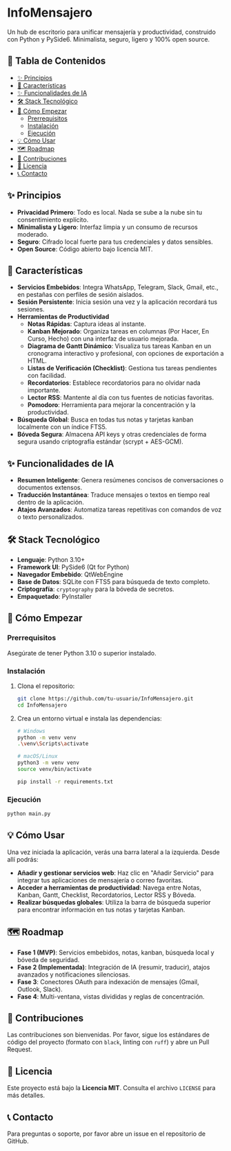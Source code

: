 # InfoMensajero

Un hub de escritorio para unificar mensajería y productividad, construido con Python y PySide6. Minimalista, seguro, ligero y 100% open source.

## 📖 Tabla de Contenidos

- [✨ Principios](#-principios)
- [🚀 Características](#-características)
- [✨ Funcionalidades de IA](#-funcionalidades-de-ia)
- [🛠️ Stack Tecnológico](#️-stack-tecnológico)
- [🏁 Cómo Empezar](#-cómo-empezar)
  - [Prerrequisitos](#prerrequisitos)
  - [Instalación](#instalación)
  - [Ejecución](#ejecución)
- [💡 Cómo Usar](#-cómo-usar)
- [🗺️ Roadmap](#️-roadmap)
- [🤝 Contribuciones](#-contribuciones)
- [📄 Licencia](#-licencia)
- [📞 Contacto](#-contacto)

## ✨ Principios

*   **Privacidad Primero**: Todo es local. Nada se sube a la nube sin tu consentimiento explícito.
*   **Minimalista y Ligero**: Interfaz limpia y un consumo de recursos moderado.
*   **Seguro**: Cifrado local fuerte para tus credenciales y datos sensibles.
*   **Open Source**: Código abierto bajo licencia MIT.

## 🚀 Características

*   **Servicios Embebidos**: Integra WhatsApp, Telegram, Slack, Gmail, etc., en pestañas con perfiles de sesión aislados.
*   **Sesión Persistente**: Inicia sesión una vez y la aplicación recordará tus sesiones.
*   **Herramientas de Productividad**
    *   **Notas Rápidas**: Captura ideas al instante.
    *   **Kanban Mejorado**: Organiza tareas en columnas (Por Hacer, En Curso, Hecho) con una interfaz de usuario mejorada.
    *   **Diagrama de Gantt Dinámico**: Visualiza tus tareas Kanban en un cronograma interactivo y profesional, con opciones de exportación a HTML.
    *   **Listas de Verificación (Checklist)**: Gestiona tus tareas pendientes con facilidad.
    *   **Recordatorios**: Establece recordatorios para no olvidar nada importante.
    *   **Lector RSS**: Mantente al día con tus fuentes de noticias favoritas.
    *   **Pomodoro**: Herramienta para mejorar la concentración y la productividad.
*   **Búsqueda Global**: Busca en todas tus notas y tarjetas kanban localmente con un índice FTS5.
*   **Bóveda Segura**: Almacena API keys y otras credenciales de forma segura usando criptografía estándar (scrypt + AES-GCM).

## ✨ Funcionalidades de IA

*   **Resumen Inteligente**: Genera resúmenes concisos de conversaciones o documentos extensos.
*   **Traducción Instantánea**: Traduce mensajes o textos en tiempo real dentro de la aplicación.
*   **Atajos Avanzados**: Automatiza tareas repetitivas con comandos de voz o texto personalizados.

## 🛠️ Stack Tecnológico

*   **Lenguaje**: Python 3.10+
*   **Framework UI**: PySide6 (Qt for Python)
*   **Navegador Embebido**: QtWebEngine
*   **Base de Datos**: SQLite con FTS5 para búsqueda de texto completo.
*   **Criptografía**: `cryptography` para la bóveda de secretos.
*   **Empaquetado**: PyInstaller

## 🏁 Cómo Empezar

### Prerrequisitos

Asegúrate de tener Python 3.10 o superior instalado.

### Instalación

1.  Clona el repositorio:
    ```bash
    git clone https://github.com/tu-usuario/InfoMensajero.git
    cd InfoMensajero
    ```

2.  Crea un entorno virtual e instala las dependencias:
    ```bash
    # Windows
    python -m venv venv
    .\venv\Scripts\activate
    
    # macOS/Linux
    python3 -m venv venv
    source venv/bin/activate

    pip install -r requirements.txt
    ```

### Ejecución

```bash
python main.py
```

## 💡 Cómo Usar

Una vez iniciada la aplicación, verás una barra lateral a la izquierda. Desde allí podrás:
*   **Añadir y gestionar servicios web**: Haz clic en "Añadir Servicio" para integrar tus aplicaciones de mensajería o correo favoritas.
*   **Acceder a herramientas de productividad**: Navega entre Notas, Kanban, Gantt, Checklist, Recordatorios, Lector RSS y Bóveda.
*   **Realizar búsquedas globales**: Utiliza la barra de búsqueda superior para encontrar información en tus notas y tarjetas Kanban.

## 🗺️ Roadmap

*   **Fase 1 (MVP)**: Servicios embebidos, notas, kanban, búsqueda local y bóveda de seguridad.
*   **Fase 2 (Implementada)**: Integración de IA (resumir, traducir), atajos avanzados y notificaciones silenciosas.
*   **Fase 3**: Conectores OAuth para indexación de mensajes (Gmail, Outlook, Slack).
*   **Fase 4**: Multi-ventana, vistas divididas y reglas de concentración.

## 🤝 Contribuciones

Las contribuciones son bienvenidas. Por favor, sigue los estándares de código del proyecto (formato con `black`, linting con `ruff`) y abre un Pull Request.

## 📄 Licencia

Este proyecto está bajo la **Licencia MIT**. Consulta el archivo `LICENSE` para más detalles.

## 📞 Contacto

Para preguntas o soporte, por favor abre un issue en el repositorio de GitHub.
